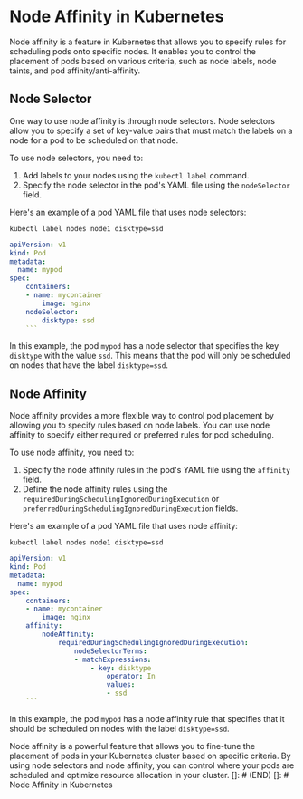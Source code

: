 # Node Affinity in Kubernetes

Node affinity is a feature in Kubernetes that allows you to specify rules for scheduling pods onto specific nodes. It enables you to control the placement of pods based on various criteria, such as node labels, node taints, and pod affinity/anti-affinity.

## Node Selector

One way to use node affinity is through node selectors. Node selectors allow you to specify a set of key-value pairs that must match the labels on a node for a pod to be scheduled on that node.

To use node selectors, you need to:

1. Add labels to your nodes using the `kubectl label` command.
2. Specify the node selector in the pod's YAML file using the `nodeSelector` field.

Here's an example of a pod YAML file that uses node selectors:

```shell
kubectl label nodes node1 disktype=ssd
```

````yaml
apiVersion: v1
kind: Pod
metadata:
  name: mypod
spec:
    containers:
    - name: mycontainer
        image: nginx
    nodeSelector:
        disktype: ssd
    ```
````

In this example, the pod `mypod` has a node selector that specifies the key `disktype` with the value `ssd`. This means that the pod will only be scheduled on nodes that have the label `disktype=ssd`.

## Node Affinity

Node affinity provides a more flexible way to control pod placement by allowing you to specify rules based on node labels. You can use node affinity to specify either required or preferred rules for pod scheduling.

To use node affinity, you need to:

1. Specify the node affinity rules in the pod's YAML file using the `affinity` field.
2. Define the node affinity rules using the `requiredDuringSchedulingIgnoredDuringExecution` or `preferredDuringSchedulingIgnoredDuringExecution` fields.

Here's an example of a pod YAML file that uses node affinity:

```shell
kubectl label nodes node1 disktype=ssd
```

````yaml
apiVersion: v1
kind: Pod
metadata:
  name: mypod
spec:
    containers:
    - name: mycontainer
        image: nginx
    affinity:
        nodeAffinity:
            requiredDuringSchedulingIgnoredDuringExecution:
                nodeSelectorTerms:
                - matchExpressions:
                    - key: disktype
                        operator: In
                        values:
                        - ssd
    ```
````

In this example, the pod `mypod` has a node affinity rule that specifies that it should be scheduled on nodes with the label `disktype=ssd`.

Node affinity is a powerful feature that allows you to fine-tune the placement of pods in your Kubernetes cluster based on specific criteria. By using node selectors and node affinity, you can control where your pods are scheduled and optimize resource allocation in your cluster.
[]: # (END)
[]: # Node Affinity in Kubernetes
